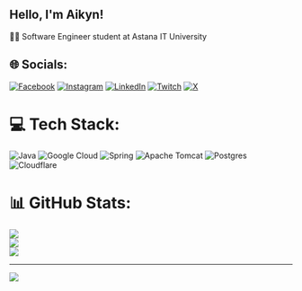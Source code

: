 ## Hello, I'm Aikyn! 

🤷‍♂️ Software Engineer student at Astana IT University <br/>

## 🌐 Socials:
[![Facebook](https://img.shields.io/badge/Facebook-%231877F2.svg?logo=Facebook&logoColor=white)](https://facebook.com/mathalama) [![Instagram](https://img.shields.io/badge/Instagram-%23E4405F.svg?logo=Instagram&logoColor=white)](https://instagram.com/mathalama) [![LinkedIn](https://img.shields.io/badge/LinkedIn-%230077B5.svg?logo=linkedin&logoColor=white)](https://linkedin.com/in/mathalama) [![Twitch](https://img.shields.io/badge/Twitch-%239146FF.svg?logo=Twitch&logoColor=white)](https://twitch.tv/mathalama) [![X](https://img.shields.io/badge/X-black.svg?logo=X&logoColor=white)](https://x.com/mathalama) 

# 💻 Tech Stack:
![Java](https://img.shields.io/badge/java-%23ED8B00.svg?style=for-the-badge&logo=openjdk&logoColor=white) ![Google Cloud](https://img.shields.io/badge/GoogleCloud-%234285F4.svg?style=for-the-badge&logo=google-cloud&logoColor=white) ![Spring](https://img.shields.io/badge/spring-%236DB33F.svg?style=for-the-badge&logo=spring&logoColor=white) ![Apache Tomcat](https://img.shields.io/badge/apache%20tomcat-%23F8DC75.svg?style=for-the-badge&logo=apache-tomcat&logoColor=black) ![Postgres](https://img.shields.io/badge/postgres-%23316192.svg?style=for-the-badge&logo=postgresql&logoColor=white) ![Cloudflare](https://img.shields.io/badge/Cloudflare-F38020?style=for-the-badge&logo=Cloudflare&logoColor=white)
# 📊 GitHub Stats:
![](https://github-readme-stats.vercel.app/api?username=mathalama&theme=dark&hide_border=false&include_all_commits=true&count_private=true)<br/>
![](https://nirzak-streak-stats.vercel.app/?user=mathalama&theme=dark&hide_border=false)<br/>
![](https://github-readme-stats.vercel.app/api/top-langs/?username=mathalama&theme=dark&hide_border=false&include_all_commits=true&count_private=true&layout=compact)

---
[![](https://visitcount.itsvg.in/api?id=mathalama&icon=0&color=0)](https://visitcount.itsvg.in)

<!-- Proudly created with GPRM ( https://gprm.itsvg.in ) -->

